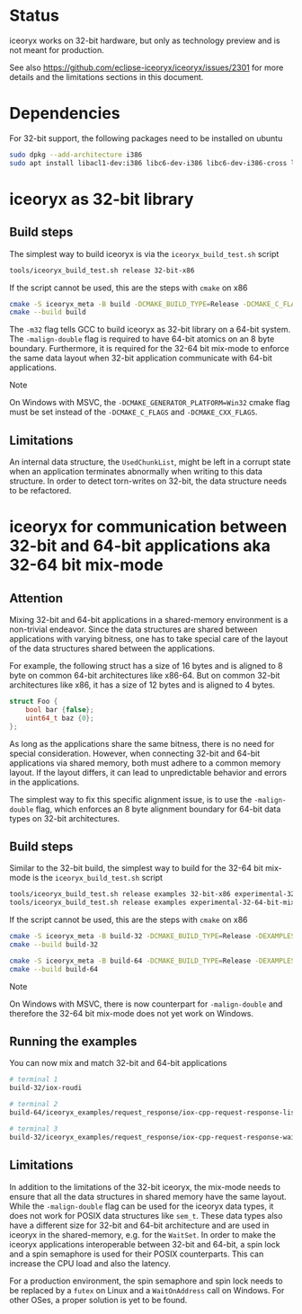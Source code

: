 # Status

iceoryx works on 32-bit hardware, but only as technology preview and is not meant for production.

See also https://github.com/eclipse-iceoryx/iceoryx/issues/2301 for more details and the limitations sections in this document.

# Dependencies

For 32-bit support, the following packages need to be installed on ubuntu

```bash
sudo dpkg --add-architecture i386
sudo apt install libacl1-dev:i386 libc6-dev-i386 libc6-dev-i386-cross libstdc++6-i386-cross gcc-multilib g++-multilib
```

# iceoryx as 32-bit library

## Build steps

The simplest way to build iceoryx is via the `iceoryx_build_test.sh` script

```bash
tools/iceoryx_build_test.sh release 32-bit-x86
```

If the script cannot be used, this are the steps with `cmake` on x86

```bash
cmake -S iceoryx_meta -B build -DCMAKE_BUILD_TYPE=Release -DCMAKE_C_FLAGS="-m32 -malign-double" -DCMAKE_CXX_FLAGS="-m32 -malign-double"
cmake --build build
```

The `-m32` flag tells GCC to build iceoryx as 32-bit library on a 64-bit system.
The `-malign-double` flag is required to have 64-bit atomics on an 8 byte boundary.
Furthermore, it is required for the 32-64 bit mix-mode to enforce the same data layout when 32-bit application communicate with 64-bit applications.

> [!NOTE]
> On Windows with MSVC, the `-DCMAKE_GENERATOR_PLATFORM=Win32` cmake flag must be set instead of the `-DCMAKE_C_FLAGS` and `-DCMAKE_CXX_FLAGS`.

## Limitations

An internal data structure, the `UsedChunkList`, might be left in a corrupt state when an application terminates abnormally when writing to this data structure.
In order to detect torn-writes on 32-bit, the data structure needs to be refactored.

# iceoryx for communication between 32-bit and 64-bit applications aka 32-64 bit mix-mode

## Attention

Mixing 32-bit and 64-bit applications in a shared-memory environment is a non-trivial endeavor.
Since the data structures are shared between applications with varying bitness, one has to take special care of the layout of the data structures shared between the applications.

For example, the following struct has a size of 16 bytes and is aligned to 8 byte on common 64-bit architectures like x86-64.
But on common 32-bit architectures like x86, it has a size of 12 bytes and is aligned to 4 bytes.

```cpp
struct Foo {
    bool bar {false};
    uint64_t baz {0};
};
```

As long as the applications share the same bitness, there is no need for special consideration.
However, when connecting 32-bit and 64-bit applications via shared memory, both must adhere to a common memory layout.
If the layout differs, it can lead to unpredictable behavior and errors in the applications.

The simplest way to fix this specific alignment issue, is to use the `-malign-double` flag, which enforces an 8 byte alignment boundary for 64-bit data types on 32-bit architectures.

## Build steps

Similar to the 32-bit build, the simplest way to build for the 32-64 bit mix-mode is the `iceoryx_build_test.sh` script

```bash
tools/iceoryx_build_test.sh release examples 32-bit-x86 experimental-32-64-bit-mix-mode --build-dir build-32
tools/iceoryx_build_test.sh release examples experimental-32-64-bit-mix-mode --build-dir build-64
```

If the script cannot be used, this are the steps with `cmake` on x86

```bash
cmake -S iceoryx_meta -B build-32 -DCMAKE_BUILD_TYPE=Release -DEXAMPLES=ON -DCMAKE_C_FLAGS="-m32 -malign-double" -DCMAKE_CXX_FLAGS="-m32 -malign-double" -DIOX_EXPERIMENTAL_32_64_BIT_MIX_MODE=ON
cmake --build build-32

cmake -S iceoryx_meta -B build-64 -DCMAKE_BUILD_TYPE=Release -DEXAMPLES=ON -DIOX_EXPERIMENTAL_32_64_BIT_MIX_MODE=ON
cmake --build build-64
```

> [!NOTE]
> On Windows with MSVC, there is now counterpart for `-malign-double` and therefore the 32-64 bit mix-mode does not yet work on Windows.

## Running the examples

You can now mix and match 32-bit and 64-bit applications

```bash
# terminal 1
build-32/iox-roudi

# terminal 2
build-64/iceoryx_examples/request_response/iox-cpp-request-response-listener-server

# terminal 3
build-32/iceoryx_examples/request_response/iox-cpp-request-response-waitset-client
```

## Limitations

In addition to the limitations of the 32-bit iceoryx, the mix-mode needs to ensure that all the data structures in shared memory have the same layout.
While the `-malign-double` flag can be used for the iceoryx data types, it does not work for POSIX data structures like `sem_t`.
These data types also have a different size for 32-bit and 64-bit architecture and are used in iceoryx in the shared-memory, e.g. for the `WaitSet`.
In order to make the iceoryx applications interoperable between 32-bit and 64-bit, a spin lock and a spin semaphore is used for their POSIX counterparts.
This can increase the CPU load and also the latency.

For a production environment, the spin semaphore and spin lock needs to be replaced by a `futex` on Linux and a `WaitOnAddress` call on Windows.
For other OSes, a proper solution is yet to be found.
